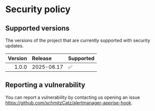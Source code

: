 # Security policy

## Supported versions

The versions of the project that are currently supported with security updates.

| Version | Release    | Supported |
|--------:|:-----------|:----------|
|   1.0.0 | 2025-08.17 | ✅        |

## Reporting a vulnerability


You can report a vulnerability by contacting us opening an issue https://github.com/schmitzCatz/alertmanager-apprise-hook.